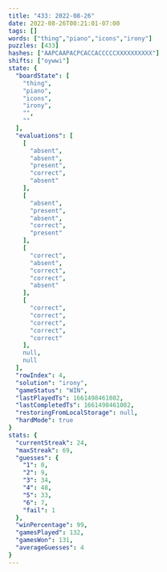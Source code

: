 ```yaml
---
title: "433: 2022-08-26"
date: 2022-08-26T00:21:01-07:00
tags: []
words: ["thing","piano","icons","irony"]
puzzles: [433]
hashes: ["AAPCAAPACPCACCACCCCCXXXXXXXXXX"]
shifts: ["oywwi"]
state: {
  "boardState": [
    "thing",
    "piano",
    "icons",
    "irony",
    "",
    ""
  ],
  "evaluations": [
    [
      "absent",
      "absent",
      "present",
      "correct",
      "absent"
    ],
    [
      "absent",
      "present",
      "absent",
      "correct",
      "present"
    ],
    [
      "correct",
      "absent",
      "correct",
      "correct",
      "absent"
    ],
    [
      "correct",
      "correct",
      "correct",
      "correct",
      "correct"
    ],
    null,
    null
  ],
  "rowIndex": 4,
  "solution": "irony",
  "gameStatus": "WIN",
  "lastPlayedTs": 1661498461082,
  "lastCompletedTs": 1661498461082,
  "restoringFromLocalStorage": null,
  "hardMode": true
}
stats: {
  "currentStreak": 24,
  "maxStreak": 69,
  "guesses": {
    "1": 0,
    "2": 9,
    "3": 34,
    "4": 48,
    "5": 33,
    "6": 7,
    "fail": 1
  },
  "winPercentage": 99,
  "gamesPlayed": 132,
  "gamesWon": 131,
  "averageGuesses": 4
}
---
```


<!-- more -->

